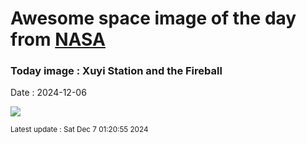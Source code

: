 
# Awesome space image of the day from [NASA](https://api.nasa.gov/)

### Today image : Xuyi Station and the Fireball
Date : 2024-12-06

![](https://apod.nasa.gov/apod/image/2412/PurpleMountainObservatoryXuYiStationFireball1024.jpg)

<small>Latest update : Sat Dec  7 01:20:55 2024</small>
        